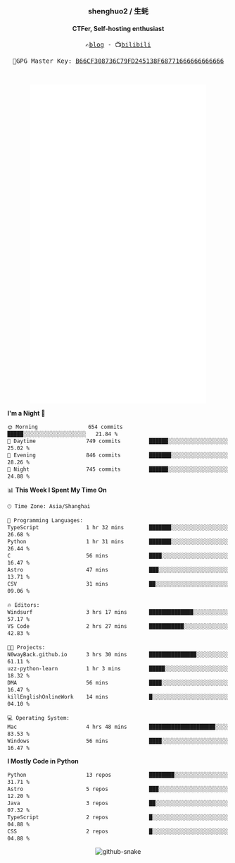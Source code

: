 <h3 align="center"> shenghuo2 / 生蚝 </h3>
<h4 align="center" >CTFer, Self-hosting enthusiast</h3>


<p align="center">
  <samp>
    ✍️<a href="https://blog.shenghuo2.top/">blog</a> -
    📺<a href="https://space.bilibili.com/85894935">bilibili</a>
  </samp>
</p>
<p align="center">
  <samp>
     🔐GPG Master Key: <a align="center" href="https://github.com/shenghuo2.gpg">B66CF308736C79FD245138F68771666666666666</a>
  </samp>
</p>
<br>
<p align="center">
  <a href="https://github.com/shenghuo2">
    <img width="400" align="top" src="https://github.com/shenghuo2/shenghuo2/blob/main/metrics.left.svg" />
  </a>
  <a href="https://github.com/shenghuo2">
    <img width="400" align="top" src="https://github.com/shenghuo2/shenghuo2/blob/main/metrics.right.svg" />
  </a>
</p>


<!--START_SECTION:waka-->
**I'm a Night 🦉** 

```text
🌞 Morning                654 commits         █████░░░░░░░░░░░░░░░░░░░░   21.84 % 
🌆 Daytime                749 commits         ██████░░░░░░░░░░░░░░░░░░░   25.02 % 
🌃 Evening                846 commits         ███████░░░░░░░░░░░░░░░░░░   28.26 % 
🌙 Night                  745 commits         ██████░░░░░░░░░░░░░░░░░░░   24.88 % 
```


📊 **This Week I Spent My Time On** 

```text
🕑︎ Time Zone: Asia/Shanghai

💬 Programming Languages: 
TypeScript               1 hr 32 mins        ███████░░░░░░░░░░░░░░░░░░   26.68 % 
Python                   1 hr 31 mins        ███████░░░░░░░░░░░░░░░░░░   26.44 % 
C                        56 mins             ████░░░░░░░░░░░░░░░░░░░░░   16.47 % 
Astro                    47 mins             ███░░░░░░░░░░░░░░░░░░░░░░   13.71 % 
CSV                      31 mins             ██░░░░░░░░░░░░░░░░░░░░░░░   09.06 % 

🔥 Editors: 
Windsurf                 3 hrs 17 mins       ██████████████░░░░░░░░░░░   57.17 % 
VS Code                  2 hrs 27 mins       ███████████░░░░░░░░░░░░░░   42.83 % 

🐱‍💻 Projects: 
N0wayBack.github.io      3 hrs 30 mins       ███████████████░░░░░░░░░░   61.11 % 
uzz-python-learn         1 hr 3 mins         █████░░░░░░░░░░░░░░░░░░░░   18.32 % 
DMA                      56 mins             ████░░░░░░░░░░░░░░░░░░░░░   16.47 % 
killEnglishOnlineWork    14 mins             █░░░░░░░░░░░░░░░░░░░░░░░░   04.10 % 

💻 Operating System: 
Mac                      4 hrs 48 mins       █████████████████████░░░░   83.53 % 
Windows                  56 mins             ████░░░░░░░░░░░░░░░░░░░░░   16.47 % 
```

**I Mostly Code in Python** 

```text
Python                   13 repos            ████████░░░░░░░░░░░░░░░░░   31.71 % 
Astro                    5 repos             ███░░░░░░░░░░░░░░░░░░░░░░   12.20 % 
Java                     3 repos             ██░░░░░░░░░░░░░░░░░░░░░░░   07.32 % 
TypeScript               2 repos             █░░░░░░░░░░░░░░░░░░░░░░░░   04.88 % 
CSS                      2 repos             █░░░░░░░░░░░░░░░░░░░░░░░░   04.88 % 
```




<!--END_SECTION:waka-->


<div align="center">
  <picture>
    <source media="(prefers-color-scheme: dark)" srcset="https://gist.githubusercontent.com/shenghuo2/bfce20b14ab0484cef03bae6e60e0b3a/raw/github-snake-dark.svg" />
    <source media="(prefers-color-scheme: light)" srcset="https://gist.githubusercontent.com/shenghuo2/bfce20b14ab0484cef03bae6e60e0b3a/raw/github-snake.svg" />
    <img alt="github-snake" src="https://gist.githubusercontent.com/shenghuo2/bfce20b14ab0484cef03bae6e60e0b3a/raw/github-snake.svg" />
  </picture>
</div>

<!--
**shenghuo2/shenghuo2** is a ✨ _special_ ✨ repository because its `README.md` (this file) appears on your GitHub profile.

Here are some ideas to get you started:

- 🔭 I’m currently working on ...
- 🌱 I’m currently learning ...
- 👯 I’m looking to collaborate on ...
- 🤔 I’m looking for help with ...
- 💬 Ask me about ...
- 📫 How to reach me: ...
- 😄 Pronouns: ...
- ⚡ Fun fact: ...
-->
